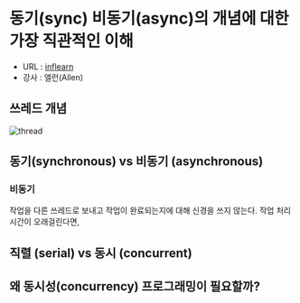 # 동기(sync) 비동기(async)의 개념에 대한 가장 직관적인 이해

- URL : [inflearn](https://www.inflearn.com/course/sync-async-%EA%B0%9C%EB%85%90-%EC%9D%B4%ED%95%B4)
- 강사 : 앨런(Allen)

## 쓰레드 개념

![thread](https://user-images.githubusercontent.com/26196090/74624407-a6dc9780-518b-11ea-81ba-eaecbfccf34a.jpg)

## 동기(synchronous) vs 비동기 (asynchronous)

### 비동기
작업을 다른 쓰레드로 보내고 작업이 완료되는지에 대해 신경을 쓰지 않는다.
작업 처리 시간이 오래걸린다면,

## 직렬 (serial) vs 동시 (concurrent)

## 왜 동시성(concurrency) 프로그래밍이 필요할까?
